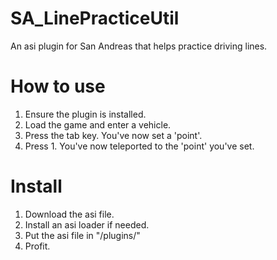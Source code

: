# SA_LinePracticeUtil
An asi plugin for San Andreas that helps practice driving lines.

# How to use
1. Ensure the plugin is installed.
2. Load the game and enter a vehicle.
3. Press the tab key. You've now set a 'point'.
4. Press 1. You've now teleported to the 'point' you've set.

# Install
1. Download the asi file.
2. Install an asi loader if needed.
3. Put the asi file in "<your SA install dir>/plugins/"
4. Profit.
